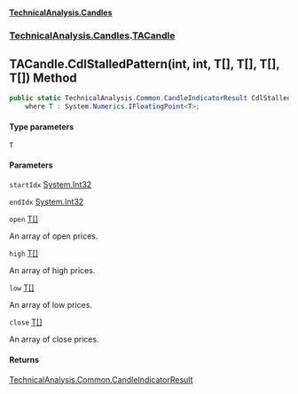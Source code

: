 #### [TechnicalAnalysis.Candles](TechnicalAnalysis.Candles.md 'TechnicalAnalysis.Candles')
### [TechnicalAnalysis.Candles](TechnicalAnalysis.Candles.md#TechnicalAnalysis.Candles 'TechnicalAnalysis.Candles').[TACandle](TACandle.md 'TechnicalAnalysis.Candles.TACandle')

## TACandle.CdlStalledPattern<T>(int, int, T[], T[], T[], T[]) Method

```csharp
public static TechnicalAnalysis.Common.CandleIndicatorResult CdlStalledPattern<T>(int startIdx, int endIdx, T[] open, T[] high, T[] low, T[] close)
    where T : System.Numerics.IFloatingPoint<T>;
```
#### Type parameters

<a name='TechnicalAnalysis.Candles.TACandle.CdlStalledPattern_T_(int,int,T[],T[],T[],T[]).T'></a>

`T`
#### Parameters

<a name='TechnicalAnalysis.Candles.TACandle.CdlStalledPattern_T_(int,int,T[],T[],T[],T[]).startIdx'></a>

`startIdx` [System.Int32](https://docs.microsoft.com/en-us/dotnet/api/System.Int32 'System.Int32')

<a name='TechnicalAnalysis.Candles.TACandle.CdlStalledPattern_T_(int,int,T[],T[],T[],T[]).endIdx'></a>

`endIdx` [System.Int32](https://docs.microsoft.com/en-us/dotnet/api/System.Int32 'System.Int32')

<a name='TechnicalAnalysis.Candles.TACandle.CdlStalledPattern_T_(int,int,T[],T[],T[],T[]).open'></a>

`open` [T](TACandle.CdlStalledPattern_T_(int,int,T[],T[],T[],T[]).md#TechnicalAnalysis.Candles.TACandle.CdlStalledPattern_T_(int,int,T[],T[],T[],T[]).T 'TechnicalAnalysis.Candles.TACandle.CdlStalledPattern<T>(int, int, T[], T[], T[], T[]).T')[[]](https://docs.microsoft.com/en-us/dotnet/api/System.Array 'System.Array')

An array of open prices.

<a name='TechnicalAnalysis.Candles.TACandle.CdlStalledPattern_T_(int,int,T[],T[],T[],T[]).high'></a>

`high` [T](TACandle.CdlStalledPattern_T_(int,int,T[],T[],T[],T[]).md#TechnicalAnalysis.Candles.TACandle.CdlStalledPattern_T_(int,int,T[],T[],T[],T[]).T 'TechnicalAnalysis.Candles.TACandle.CdlStalledPattern<T>(int, int, T[], T[], T[], T[]).T')[[]](https://docs.microsoft.com/en-us/dotnet/api/System.Array 'System.Array')

An array of high prices.

<a name='TechnicalAnalysis.Candles.TACandle.CdlStalledPattern_T_(int,int,T[],T[],T[],T[]).low'></a>

`low` [T](TACandle.CdlStalledPattern_T_(int,int,T[],T[],T[],T[]).md#TechnicalAnalysis.Candles.TACandle.CdlStalledPattern_T_(int,int,T[],T[],T[],T[]).T 'TechnicalAnalysis.Candles.TACandle.CdlStalledPattern<T>(int, int, T[], T[], T[], T[]).T')[[]](https://docs.microsoft.com/en-us/dotnet/api/System.Array 'System.Array')

An array of low prices.

<a name='TechnicalAnalysis.Candles.TACandle.CdlStalledPattern_T_(int,int,T[],T[],T[],T[]).close'></a>

`close` [T](TACandle.CdlStalledPattern_T_(int,int,T[],T[],T[],T[]).md#TechnicalAnalysis.Candles.TACandle.CdlStalledPattern_T_(int,int,T[],T[],T[],T[]).T 'TechnicalAnalysis.Candles.TACandle.CdlStalledPattern<T>(int, int, T[], T[], T[], T[]).T')[[]](https://docs.microsoft.com/en-us/dotnet/api/System.Array 'System.Array')

An array of close prices.

#### Returns
[TechnicalAnalysis.Common.CandleIndicatorResult](https://docs.microsoft.com/en-us/dotnet/api/TechnicalAnalysis.Common.CandleIndicatorResult 'TechnicalAnalysis.Common.CandleIndicatorResult')